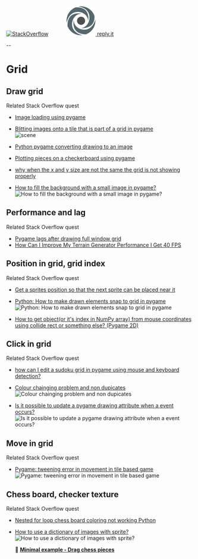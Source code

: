 [![StackOverflow](https://stackexchange.com/users/flair/7322082.png)](https://stackoverflow.com/users/5577765/rabbid76?tab=profile) &nbsp;&nbsp;&nbsp;&nbsp;&nbsp;&nbsp;&nbsp;&nbsp;&nbsp;&nbsp; [![reply.it](../../resource/logo/Repl_it_logo_80.png) reply.it](https://repl.it/repls/folder/PyGame%20Examples)

--

# Grid

## Draw grid

Related Stack Overflow quest

- [Image loading using pygame](https://stackoverflow.com/questions/60617748/image-loading-using-pygame/60622756#60622756)

- [Blitting images onto a tile that is part of a grid in pygame](https://stackoverflow.com/questions/59121989/blitting-images-onto-a-tile-that-is-part-of-a-grid-in-pygame/59124520#59124520)  
  ![scene](https://i.stack.imgur.com/9WgWJ.png)

- [Python pygame converting drawing to an image](https://stackoverflow.com/questions/61678353/python-pygame-converting-drawing-to-an-image/61678449#61678449)

- [Plotting pieces on a checkerboard using pygame](https://stackoverflow.com/questions/65309004/plotting-pieces-on-a-checkerboard-using-pygame/65309258#65309258)

- [why when the x and y size are not the same the grid is not showing properly](https://stackoverflow.com/questions/65656047/why-when-the-x-and-y-size-are-not-the-same-the-grid-is-not-showing-properly/65656132#65656132)  

- [How to fill the background with a small image in pygame?](https://stackoverflow.com/questions/65859573/how-to-fill-the-background-with-a-small-image-in-pygame/65859607#65859607)  
  ![How to fill the background with a small image in pygame?](https://i.stack.imgur.com/13xqC.png)
  
## Performance and lag

Related Stack Overflow quest

- [Pygame lags after drawing full window grid](https://stackoverflow.com/questions/61650325/pygame-lags-after-drawing-full-window-grid/61650969#61650969)
- [How Can I Improve My Terrain Generator Performance I Get 40 FPS](https://stackoverflow.com/questions/66509002/how-can-i-improve-my-terrain-generator-performance-i-get-40-fps/66510253#66510253)

## Position in grid, grid index

Related Stack Overflow quest

- [Get a sprites position so that the next sprite can be placed near it](https://stackoverflow.com/questions/63871620/get-a-sprites-position-so-that-the-next-sprite-can-be-placed-near-it/63873027#63873027)

- [Python: How to make drawn elements snap to grid in pygame](https://stackoverflow.com/questions/63926261/python-how-to-make-drawn-elements-snap-to-grid-in-pygame/63926759#63926759)  
  ![Python: How to make drawn elements snap to grid in pygame](https://i.stack.imgur.com/VCmuV.gif)

- [How to get object(or it's index in NumPy array) from mouse coordinates using collide rect or something else? (Pygame 2D)](https://stackoverflow.com/questions/65552238/how-to-get-objector-its-index-in-numpy-array-from-mouse-coordinates-using-col/65552437#65552437)  

## Click in grid

Related Stack Overflow quest

- [how can I edit a sudoku grid in pygame using mouse and keyboard detection?](https://stackoverflow.com/questions/62345206/how-can-i-edit-a-sudoku-grid-in-pygame-using-mouse-and-keyboard-detection/62345586#62345586)

- [Colour chainging problem and non dupicates](https://stackoverflow.com/questions/63538350/colour-chainging-problem-and-non-dupicates/63538548#63538548)  
  ![Colour chainging problem and non dupicates](https://i.stack.imgur.com/81Tvv.gif)

- [Is it possible to update a pygame drawing attribute when a event occurs?](https://stackoverflow.com/questions/61551790/is-it-possible-to-update-a-pygame-drawing-attribute-when-a-event-occurs/61555479#61555479)
  ![Is it possible to update a pygame drawing attribute when a event occurs?](https://i.stack.imgur.com/rchSC.gif)

## Move in grid

Related Stack Overflow quest

- [Pygame: tweening error in movement in tile based game](https://stackoverflow.com/questions/63478615/pygame-tweening-error-in-movement-in-tile-based-game/65338538#65338538)  
  ![Pygame: tweening error in movement in tile based game](https://i.stack.imgur.com/Gapfj.gif)

## Chess board, checker texture

Related Stack Overflow quest

- [Nested for loop chess board coloring not working Python](https://stackoverflow.com/questions/66082526/nested-for-loop-chess-board-coloring-not-working-python/66082545#66082545)

- [How to use a dictionary of images with sprite?](https://stackoverflow.com/questions/66467383/how-to-use-a-dictionary-of-images-with-sprite/66514748#66514748)  
  ![How to use a dictionary of images with sprite?](https://i.stack.imgur.com/i0a0N.gif)

  :scroll: **[Minimal example - Drag chess pieces](../../examples/minimal_examples/pygame_minimal_chess_drag.py)**
